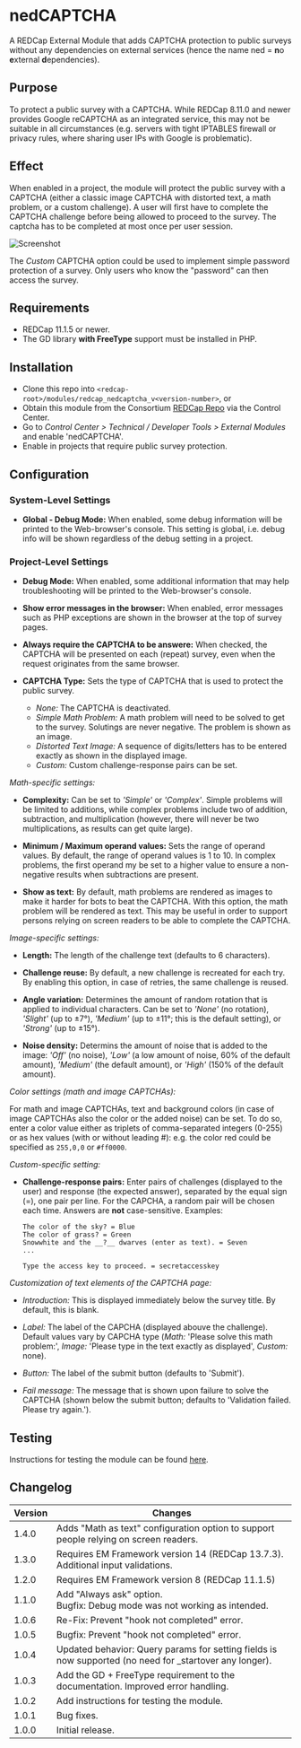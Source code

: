 # nedCAPTCHA

A REDCap External Module that adds CAPTCHA protection to public surveys without any dependencies on external services (hence the name ned = **n**o **e**xternal **d**ependencies).

## Purpose

To protect a public survey with a CAPTCHA. While REDCap 8.11.0 and newer provides Google reCAPTCHA as an integrated service, this may not be suitable in all circumstances (e.g. servers with tight IPTABLES firewall or privacy rules, where sharing user IPs with Google is problematic).

## Effect

When enabled in a project, the module will protect the public survey with a CAPTCHA (either a classic image CAPTCHA with distorted text, a math problem, or a custom challenge). A user will first have to complete the CAPTCHA challenge before being allowed to proceed to the survey. The captcha has to be completed at most once per user session.

![Screenshot](nedcaptcha.png)

The _Custom_ CAPTCHA option could be used to implement simple password protection of a survey. Only users who know the "password" can then access the survey.

## Requirements

- REDCap 11.1.5 or newer.
- The GD library **with FreeType** support must be installed in PHP.

## Installation

- Clone this repo into `<redcap-root>/modules/redcap_nedcaptcha_v<version-number>`, or
- Obtain this module from the Consortium [REDCap Repo](https://redcap.vanderbilt.edu/consortium/modules/index.php) via the Control Center.
- Go to _Control Center > Technical / Developer Tools > External Modules_ and enable 'nedCAPTCHA'.
- Enable in projects that require public survey protection.

## Configuration

### System-Level Settings

- **Global - Debug Mode:** When enabled, some debug information will be printed to the Web-browser's console. This setting is global, i.e. debug info will be shown regardless of the debug setting in a project.

### Project-Level Settings

- **Debug Mode:** When enabled, some additional information that may help troubleshooting will be printed to the Web-browser's console.

- **Show error messages in the browser:** When enabled, error messages such as PHP exceptions are shown in the browser at the top of survey pages.

- **Always require the CAPTCHA to be answere:** When checked, the CAPTCHA will be presented on each (repeat) survey, even when the request originates from the same browser.

- **CAPTCHA Type:** Sets the type of CAPTCHA that is used to protect the public survey.
  - _None:_ The CAPTCHA is deactivated.
  - _Simple Math Problem:_ A math problem will need to be solved to get to the survey. Solutings are never negative. The problem is shown as an image.
  - _Distorted Text Image:_ A sequence of digits/letters has to be entered exactly as shown in the displayed image.
  - _Custom:_ Custom challenge-response pairs can be set.

_Math-specific settings:_

- **Complexity:** Can be set to _'Simple'_ or _'Complex'_. Simple problems will be limited to additions, while complex problems include two of addition, subtraction, and multiplication (however, there will never be two multiplications, as results can get quite large).

- **Minimum / Maximum operand values:** Sets the range of operand values. By default, the range of operand values is 1 to 10. In complex problems, the first operand my be set to a higher value to ensure a non-negative results when subtractions are present.

- **Show as text:** By default, math problems are rendered as images to make it harder for bots to beat the CAPTCHA. With this option, the math problem will be rendered as text. This may be useful in order to support persons relying on screen readers to be able to complete the CAPTCHA.
 
_Image-specific settings:_

- **Length:** The length of the challenge text (defaults to 6 characters).

- **Challenge reuse:** By default, a new challenge is recreated for each try. By enabling this option, in case of retries, the same challenge is reused.

- **Angle variation:** Determines the amount of random rotation that is applied to individual characters. Can be set to _'None'_ (no rotation), _'Slight'_ (up to ±7°), _'Medium'_ (up to ±11°; this is the default setting), or _'Strong'_ (up to ±15°).

- **Noise density:** Determins the amount of noise that is added to the image: _'Off'_ (no noise), _'Low'_ (a low amount of noise, 60% of the default amount), _'Medium'_ (the default amount), or _'High'_ (150% of the default amount).

_Color settings (math and image CAPTCHAs):_

For math and image CAPTCHAs, text and background colors (in case of image CAPTCHAs also the color or the added noise) can be set. To do so, enter a color value either as triplets of comma-separated integers (0-255) or as hex values (with or without leading #): e.g. the color red could be specified as `255,0,0` or `#ff0000`.

_Custom-specific setting:_

- **Challenge-response pairs:** Enter pairs of challenges (displayed to the user) and response (the expected answer), separated by the equal sign (=), one pair per line. For the CAPCHA, a random pair will be chosen each time. Answers are **not** case-sensitive.  Examples:

  ```text
  The color of the sky? = Blue
  The color of grass? = Green
  Snowwhite and the __?__ dwarves (enter as text). = Seven
  ...
    ```

  ```text
  Type the access key to proceed. = secretaccesskey
  ```

_Customization of text elements of the CAPTCHA page:_

- _Introduction:_ This is displayed immediately below the survey title. By default, this is blank.

- _Label:_ The label of the CAPCHA (displayed abouve the challenge). Default values vary by CAPCHA type (_Math:_ 'Please solve this math problem:', _Image:_ 'Please type in the text exactly as displayed', _Custom:_ none).

- _Button:_ The label of the submit button (defaults to 'Submit').

- _Fail message:_ The message that is shown upon failure to solve the CAPTCHA (shown below the submit button; defaults to 'Validation failed. Please try again.').

## Testing

Instructions for testing the module can be found [here](?prefix=redcap_nedcaptcha&page=tests/nedCAPTCHAManualTest.md).

## Changelog

Version | Changes
------- | -----------
1.4.0   | Adds "Math as text" configuration option to support people relying on screen readers.
1.3.0   | Requires EM Framework version 14 (REDCap 13.7.3).<br>Additional input validations.
1.2.0   | Requires EM Framework version 8 (REDCap 11.1.5)
1.1.0   | Add "Always ask" option.<br>Bugfix: Debug mode was not working as intended.
1.0.6   | Re-Fix: Prevent "hook not completed" error.
1.0.5   | Bugfix: Prevent "hook not completed" error.
1.0.4   | Updated behavior: Query params for setting fields is now supported (no need for _startover any longer).
1.0.3   | Add the GD + FreeType requirement to the documentation. Improved error handling.
1.0.2   | Add instructions for testing the module.
1.0.1   | Bug fixes.
1.0.0   | Initial release.
